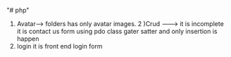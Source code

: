 "# php" 
1) Avatar--> folders has only avatar images.
2 )Crud ---> it is incomplete it is contact us form using pdo class gater satter and only insertion is happen<br>
3) login it is front end login form 
